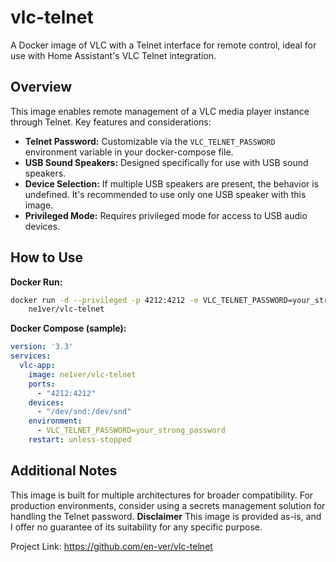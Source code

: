 # vlc-telnet

A Docker image of VLC with a Telnet interface for remote control, ideal for use with Home Assistant's VLC Telnet integration.

## Overview

This image enables remote management of a VLC media player instance through Telnet. Key features and considerations:

* **Telnet Password:** Customizable via the `VLC_TELNET_PASSWORD` environment variable in your docker-compose file.
* **USB Sound Speakers:** Designed specifically for use with USB sound speakers.
* **Device Selection:** If multiple USB speakers are present, the behavior is undefined.  It's recommended to use only one USB speaker with this image.
* **Privileged Mode:** Requires privileged mode for access to USB audio devices. 

## How to Use

**Docker Run:**

```bash
docker run -d --privileged -p 4212:4212 -e VLC_TELNET_PASSWORD=your_strong_password \
    ne1ver/vlc-telnet
```
**Docker Compose (sample):**
```yaml
version: '3.3' 
services:
  vlc-app:
    image: ne1ver/vlc-telnet
    ports:
      - "4212:4212"
    devices:
      - "/dev/snd:/dev/snd"
    environment:
      - VLC_TELNET_PASSWORD=your_strong_password 
    restart: unless-stopped 
```
## Additional Notes
This image is built for multiple architectures for broader compatibility.
For production environments, consider using a secrets management solution for handling the Telnet password.
**Disclaimer**
This image is provided as-is, and I offer no guarantee of its suitability for any specific purpose.

Project Link: https://github.com/en-ver/vlc-telnet
